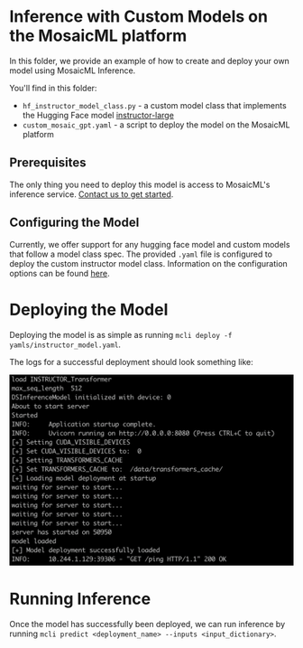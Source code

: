 # Inference with Custom Models on the MosaicML platform

In this folder, we provide an example of how to create and deploy your own model using MosaicML Inference.

You'll find in this folder:

- `hf_instructor_model_class.py` - a custom model class that implements the Hugging Face model [instructor-large](https://huggingface.co/hkunlp/instructor-large)
- `custom_mosaic_gpt.yaml` - a script to deploy the model on the MosaicML platform

## Prerequisites

The only thing you need to deploy this model is access to MosaicML's inference service. [Contact us to get started](https://forms.mosaicml.com/demo).

## Configuring the Model

Currently, we offer support for any hugging face model and custom models that follow a model class spec. The provided `.yaml` file is configured to deploy the custom instructor model class. Information on the configuration options can be found [here](https://docs.mosaicml.com/projects/mcli/en/latest/main_concepts/inference_schema.html).

# Deploying the Model

Deploying the model is as simple as running `mcli deploy -f yamls/instructor_model.yaml`.

The logs for a successful deployment should look something like:

<picture>
  <source media="(prefers-color-scheme: dark)" srcset="./assets/instructor_model_logs.png">
  <img alt="Logs from single node NeMo trianing." src="./assets/instructor_model_logs.png">
</picture>

# Running Inference

Once the model has successfully been deployed, we can run inference by running `mcli predict <deployment_name> --inputs <input_dictionary>`.
